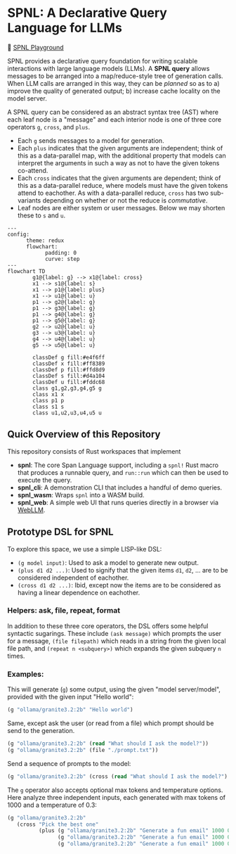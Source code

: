 # SPNL: A Declarative Query Language for LLMs

:rocket: [SPNL Playground](https://pages.github.ibm.com/cloud-computer/spnl/?qv=false)

SPNL provides a declarative query foundation for writing scalable
interactions with large language models (LLMs).  A **SPNL query**
allows messages to be arranged into a map/reduce-style tree of
generation calls. When LLM calls are arranged in this way, they can be
*planned* so as to a) improve the quality of generated output; b)
increase cache locality on the model server.

A SPNL query can be considered as an abstract syntax tree (AST) where
each leaf node is a "message" and each interior node is one of three
core operators `g`, `cross`, and `plus`.

- Each `g` sends messages to a model for generation.
- Each `plus` indicates that the given arguments are independent; think of this as a
data-parallel map, with the additional property that models can
interpret the arguments in such a way as not to have the given tokens
co-attend. 
- Each `cross` indicates that the given arguments are dependent; think
of this as a data-parallel reduce, where models must have the given
tokens attend to eachother. As with a data-parallel reduce, `cross`
has two sub-variants depending on whether or not the reduce is
*commutative*.
- Leaf nodes are either system or user messages. Below we may shorten
  these to `s` and `u`.

```mermaid
---
config:
      theme: redux
      flowchart:
            padding: 0
            curve: step
---
flowchart TD
        g1@{label: g} --> x1@{label: cross}
        x1 --> s1@{label: s}
        x1 --> p1@{label: plus}
        x1 --> u1@{label: u}
        p1 --> g2@{label: g}
        p1 --> g3@{label: g}
        p1 --> g4@{label: g}
        p1 --> g5@{label: g}
        g2 --> u2@{label: u}
        g3 --> u3@{label: u}
        g4 --> u4@{label: u}
        g5 --> u5@{label: u}

        classDef g fill:#e4f6ff
        classDef x fill:#ff8389
        classDef p fill:#ffd8d9
        classDef s fill:#d4a104
        classDef u fill:#fddc68
        class g1,g2,g3,g4,g5 g
        class x1 x
        class p1 p
        class s1 s
        class u1,u2,u3,u4,u5 u
```

## Quick Overview of this Repository

This repository consists of Rust workspaces that implement
- **spnl**: The core Span Language support, including a `spnl!` Rust macro that produces a runnable query, and `run::run` which can then be used to execute the query.
- **spnl_cli**: A demonstration CLI that includes a handful of demo queries.
- **spnl_wasm**: Wraps `spnl` into a WASM build.
- **spnl_web**: A simple web UI that runs queries directly in a browser via [WebLLM](https://github.com/mlc-ai/web-llm).

## Prototype DSL for SPNL

To explore this space, we use a simple LISP-like DSL:

- `(g model input)`: Used to ask a model to generate new output.
- `(plus d1 d2 ...)`: Used to signify that the given items `d1`, `d2`,
  ... are to be considered independent of eachother.
- `(cross d1 d2 ...)`: Ibid, except now the items are to be considered
  as having a linear dependence on eachother.

### Helpers: ask, file, repeat, format
In addition to these three core operators, the DSL offers some helpful
syntactic sugarings. These include `(ask message)` which prompts the
user for a message, `(file filepath)` which reads in a string from the
given local file path, and `(repeat n <subquery>)` which expands the
given subquery `n` times.

### Examples:

This will generate (`g`) some output, using the given "model server/model", provided with the given input "Hello world":
```lisp
(g "ollama/granite3.2:2b" "Hello world")
```

Same, except ask the user (or read from a file) which prompt should be send to the generation.
```lisp
(g "ollama/granite3.2:2b" (read "What should I ask the model?"))
(g "ollama/granite3.2:2b" (file "./prompt.txt"))
```

Send a sequence of prompts to the model:
```lisp
(g "ollama/granite3.2:2b" (cross (read "What should I ask the model?")  (file "./prompt.txt")))
```

The `g` operator also accepts optional max tokens and temperature
options. Here analyze three independent inputs, each generated with
max tokens of 1000 and a temperature of 0.3:
```lisp
(g "ollama/granite3.2:2b"
   (cross "Pick the best one"
          (plus (g "ollama/granite3.2:2b" "Generate a fun email" 1000 0.3)
                (g "ollama/granite3.2:2b" "Generate a fun email" 1000 0.3)
                (g "ollama/granite3.2:2b" "Generate a fun email" 1000 0.3))))
```
